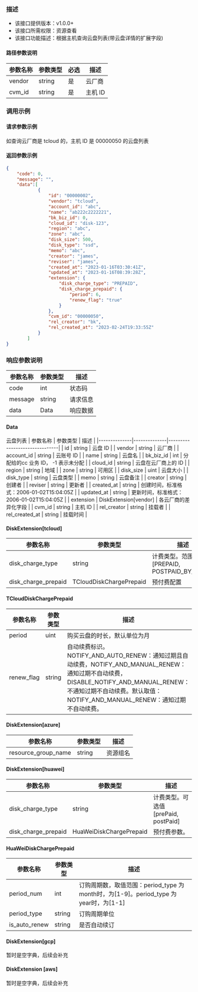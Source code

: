 ### 描述

- 该接口提供版本：v1.0.0+
- 该接口所需权限：资源查看
- 该接口功能描述：根据主机查询云盘列表(带云盘详情的扩展字段)

#### 路径参数说明
| 参数名称          | 参数类型                           | 必选 | 描述                                                         |
| ----------------- | ---------------------------------- | ---- | ------------------------------------------------------------ |
| vendor | string | 是 | 云厂商 |
| cvm_id | string | 是 | 主机 ID|

### 调用示例
#### 请求参数示例
如查询云厂商是 tcloud 的，主机 ID 是 00000050 的云盘列表
#### 返回参数示例
```json
{
    "code": 0,
    "message": "",
    "data":[
            {
                "id": "00000002",
                "vendor": "tcloud",
                "account_id": "abc",
                "name": "ab222c2222221",
                "bk_biz_id": 0,
                "cloud_id": "disk-123",
                "region": "abc",
                "zone": "abc",
                "disk_size": 500,
                "disk_type": "ssd",
                "memo": "abc",
                "creator": "james",
                "reviser": "james",
                "created_at": "2023-01-16T03:30:41Z",
                "updated_at": "2023-01-16T08:39:28Z",
                "extension": {
                    "disk_charge_type": "PREPAID",
                    "disk_charge_prepaid": {
                        "period": 6,
                        "renew_flag": "true"
                    }
                },
                "cvm_id": "00000050",
                "rel_creator": "bk",
                "rel_created_at": "2023-02-24T19:33:55Z"
            }
        ]
}
```
### 响应参数说明

| 参数名称    | 参数类型   | 描述   |
|---------|--------|------|
| code    | int  | 状态码  |
| message | string | 请求信息 |
| data    | Data | 响应数据 |
#### Data
云盘列表
| 参数名称         | 参数类型         | 描述                            |
|--------------|--------------|-------------------------------|
| id | string | 云盘 ID |
| vendor | string | 云厂商 |
| account_id | string | 云账号 ID |
| name | string | 云盘名 |
| bk_biz_id | int | 分配给的cc 业务 ID， -1 表示未分配 |
| cloud_id | string | 云盘在云厂商上的 ID |
| region | string | 地域 |
| zone | string | 可用区 |
| disk_size | uint | 云盘大小 |
| disk_type | string | 云盘类型 |
| memo | string | 云盘备注 |
| creator | string | 创建者 |
| reviser | string | 更新者 |
| created_at | string | 创建时间，标准格式：2006-01-02T15:04:05Z |
| updated_at | string | 更新时间，标准格式：2006-01-02T15:04:05Z |
| extension | DiskExtension[vendor] | 各云厂商的差异化字段 |
| cvm_id | string | 主机 ID |
| rel_creator | string | 挂载者 |
| rel_created_at | string | 挂载时间 |

#### DiskExtension[tcloud]

| 参数名称                           | 参数类型 |描述                                                         |
|--------------------------------| -------- |  ------------------------------------------------------------ |
| disk_charge_type | string | 计费类型。范围[PREPAID, POSTPAID_BY_HOUR] |
| disk_charge_prepaid | TCloudDiskChargePrepaid | 预付费配置|

#### TCloudDiskChargePrepaid

| 参数名称                           | 参数类型 |描述                                                         |
|--------------------------------| -------- |------------------------------------------------------------ |
| period | uint | 购买云盘的时长，默认单位为月 |
| renew_flag | string | 自动续费标识。NOTIFY_AND_AUTO_RENEW：通知过期且自动续费，NOTIFY_AND_MANUAL_RENEW：通知过期不自动续费，DISABLE_NOTIFY_AND_MANUAL_RENEW：不通知过期不自动续费。默认取值：NOTIFY_AND_MANUAL_RENEW：通知过期不自动续费。|

#### DiskExtension[azure]

| 参数名称                           | 参数类型 | 描述                                                         |
|--------------------------------| -------- | ------------------------------------------------------------ |
| resource_group_name | string | 资源组名 |

#### DiskExtension[huawei]
| 参数名称                           | 参数类型 | 描述                                                         |
|--------------------------------| -------- | ------------------------------------------------------------ |
| disk_charge_type | string | 计费类型。可选值[prePaid, postPaid] |
| disk_charge_prepaid | HuaWeiDiskChargePrepaid |预付费参数。|

#### HuaWeiDiskChargePrepaid
| 参数名称                           | 参数类型 | 描述                                                         |
|--------------------------------| -------- | ------------------------------------------------------------ |
| period_num | int |订购周期数，取值范围：period_type 为 month时，为[1-9]。period_type 为 year时，为[1-1]|
| period_type | string | 订购周期单位|
| is_auto_renew | string |  是否自动续订 |

#### DiskExtension[gcp]
暂时是空字典，后续会补充

#### DiskExtension [aws]
暂时是空字典，后续会补充
